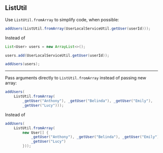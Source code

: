 ## ListUtil

Use `ListUtil.fromArray` to simplify code, when possible:

```java
addUsers(ListUtil.fromArray(UserLocalServiceUtil.getUser(userId)));
```

Instead of

```java
List<User> users = new ArrayList<>();

users.add(UserLocalServiceUtil.getUser(userId));

addUsers(users);
```

---

Pass arguments directly to `ListUtil.fromArray` instead of passing new array:

```java
addUsers(
    ListUtil.fromArray(
        _getUser("Anthony"), _getUser("Belinda"), _getUser("Emily"),
        _getUser("Lucy")));
```

Instead of

```java
addUsers(
    ListUtil.fromArray(
        new User[] {
            _getUser("Anthony"), _getUser("Belinda"), _getUser("Emily"),
            _getUser("Lucy")
        }));
```